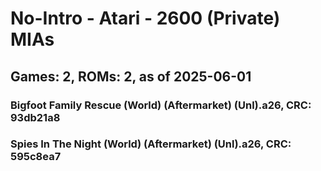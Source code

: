 # No-Intro - Atari - 2600 (Private) MIAs
## Games: 2, ROMs: 2, as of 2025-06-01

### Bigfoot Family Rescue (World) (Aftermarket) (Unl).a26, CRC: 93db21a8
### Spies In The Night (World) (Aftermarket) (Unl).a26, CRC: 595c8ea7
